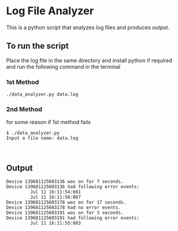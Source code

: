 # Log File Analyzer
This is a python script that analyzes log files and produces output.
## To run the script
Place the log file in the same directory and install python if required
<br/>
and run the following command in the terminal
### 1st Method
```
./data_analyzer.py data.log
```
### 2nd Method
for some reason if 1st method fails
```
$ ./data_analyzer.py         
Input a file name: data.log
```
<br/>

## Output
```
Device 139681125603136 was on for 7 seconds.
Device 139681125603136 had following error events:     
         Jul 11 16:11:54:661
         Jul 11 16:11:56:067
Device 139681125603178 was on for 17 seconds.
Device 139681125603178 had no error events.
Device 139681125603191 was on for 3 seconds.
Device 139681125603191 had following error events:     
         Jul 11 16:11:55:083
```
